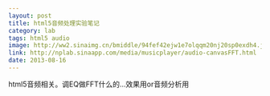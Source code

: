 ```yaml
---
layout: post
title: html5音频处理实验笔记
category: lab
tags: html5 audio
image: http://ww2.sinaimg.cn/bmiddle/94fef42ejw1e7olqqm20nj20sp0exdh4.jpg
link: http://nplab.sinaapp.com/media/musicplayer/audio-canvasFFT.html
date: 2013-08-16
---
```

html5音频相关。调EQ做FFT什么的...效果用or音频分析用

